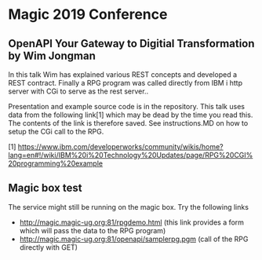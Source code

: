 # Magic 2019 Conference

## OpenAPI Your Gateway to Digitial Transformation by Wim Jongman
In this talk Wim has explained various REST concepts and developed a REST contract. Finally a RPG program was called directly from IBM i http server with CGi to serve as the rest server.. 

Presentation and example source code is in the repository. This talk uses data from the following link[1] which may be dead by the time you read this. The contents of the link is therefore saved. See instructions.MD on how to setup the CGi call to the RPG.


[1] https://www.ibm.com/developerworks/community/wikis/home?lang=en#!/wiki/IBM%20i%20Technology%20Updates/page/RPG%20CGI%20programming%20example


## Magic box test
The service might still be running on the magic box. Try the following links

* http://magic.magic-ug.org:81/rpgdemo.html (this link provides a form which will pass the data to the RPG program)
* http://magic.magic-ug.org:81/openapi/samplerpg.pgm (call of the RPG directly with GET)

